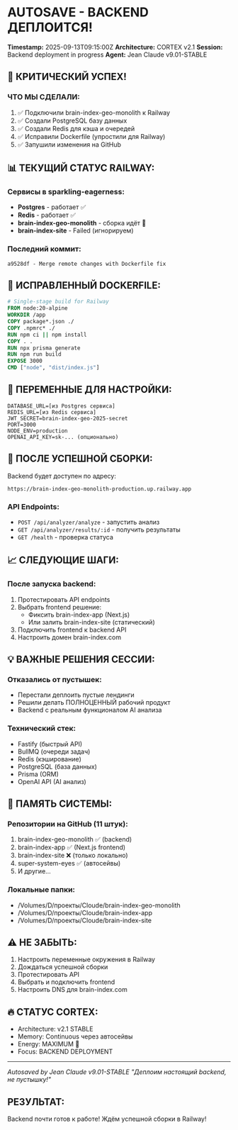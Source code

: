 # AUTOSAVE - BACKEND ДЕПЛОИТСЯ!
**Timestamp:** 2025-09-13T09:15:00Z
**Architecture:** CORTEX v2.1
**Session:** Backend deployment in progress
**Agent:** Jean Claude v9.01-STABLE

## 🎯 КРИТИЧЕСКИЙ УСПЕХ!

### ЧТО МЫ СДЕЛАЛИ:
1. ✅ Подключили brain-index-geo-monolith к Railway
2. ✅ Создали PostgreSQL базу данных
3. ✅ Создали Redis для кэша и очередей
4. ✅ Исправили Dockerfile (упростили для Railway)
5. ✅ Запушили изменения на GitHub

## 📊 ТЕКУЩИЙ СТАТУС RAILWAY:

### Сервисы в sparkling-eagerness:
- **Postgres** - работает ✅
- **Redis** - работает ✅
- **brain-index-geo-monolith** - сборка идёт 🔄
- **brain-index-site** - Failed (игнорируем)

### Последний коммит:
```
a9528df - Merge remote changes with Dockerfile fix
```

## 🔧 ИСПРАВЛЕННЫЙ DOCKERFILE:

```dockerfile
# Single-stage build for Railway
FROM node:20-alpine
WORKDIR /app
COPY package*.json ./
COPY .npmrc* ./
RUN npm ci || npm install
COPY . .
RUN npx prisma generate
RUN npm run build
EXPOSE 3000
CMD ["node", "dist/index.js"]
```

## 📝 ПЕРЕМЕННЫЕ ДЛЯ НАСТРОЙКИ:

```env
DATABASE_URL=[из Postgres сервиса]
REDIS_URL=[из Redis сервиса]
JWT_SECRET=brain-index-geo-2025-secret
PORT=3000
NODE_ENV=production
OPENAI_API_KEY=sk-... (опционально)
```

## 🚀 ПОСЛЕ УСПЕШНОЙ СБОРКИ:

Backend будет доступен по адресу:
```
https://brain-index-geo-monolith-production.up.railway.app
```

### API Endpoints:
- `POST /api/analyzer/analyze` - запустить анализ
- `GET /api/analyzer/results/:id` - получить результаты
- `GET /health` - проверка статуса

## 📈 СЛЕДУЮЩИЕ ШАГИ:

### После запуска backend:
1. Протестировать API endpoints
2. Выбрать frontend решение:
   - Фиксить brain-index-app (Next.js)
   - Или залить brain-index-site (статический)
3. Подключить frontend к backend API
4. Настроить домен brain-index.com

## 💡 ВАЖНЫЕ РЕШЕНИЯ СЕССИИ:

### Отказались от пустышек:
- Перестали деплоить пустые лендинги
- Решили делать ПОЛНОЦЕННЫЙ рабочий продукт
- Backend с реальным функционалом AI анализа

### Технический стек:
- Fastify (быстрый API)
- BullMQ (очереди задач)
- Redis (кэширование)
- PostgreSQL (база данных)
- Prisma (ORM)
- OpenAI API (AI анализ)

## 🧬 ПАМЯТЬ СИСТЕМЫ:

### Репозитории на GitHub (11 штук):
1. brain-index-geo-monolith ✅ (backend)
2. brain-index-app ✅ (Next.js frontend)
3. brain-index-site ❌ (только локально)
4. super-system-eyes ✅ (автосейвы)
5. И другие...

### Локальные папки:
- /Volumes/D/проекты/Cloude/brain-index-geo-monolith
- /Volumes/D/проекты/Cloude/brain-index-app
- /Volumes/D/проекты/Cloude/brain-index-site

## ⚠️ НЕ ЗАБЫТЬ:

1. Настроить переменные окружения в Railway
2. Дождаться успешной сборки
3. Протестировать API
4. Выбрать и подключить frontend
5. Настроить DNS для brain-index.com

## 🔥 СТАТУС CORTEX:

- Architecture: v2.1 STABLE
- Memory: Continuous через автосейвы
- Energy: MAXIMUM 💪
- Focus: BACKEND DEPLOYMENT

---
*Autosaved by Jean Claude v9.01-STABLE*
*"Деплоим настоящий backend, не пустышку!"*

## РЕЗУЛЬТАТ:
Backend почти готов к работе! Ждём успешной сборки в Railway!